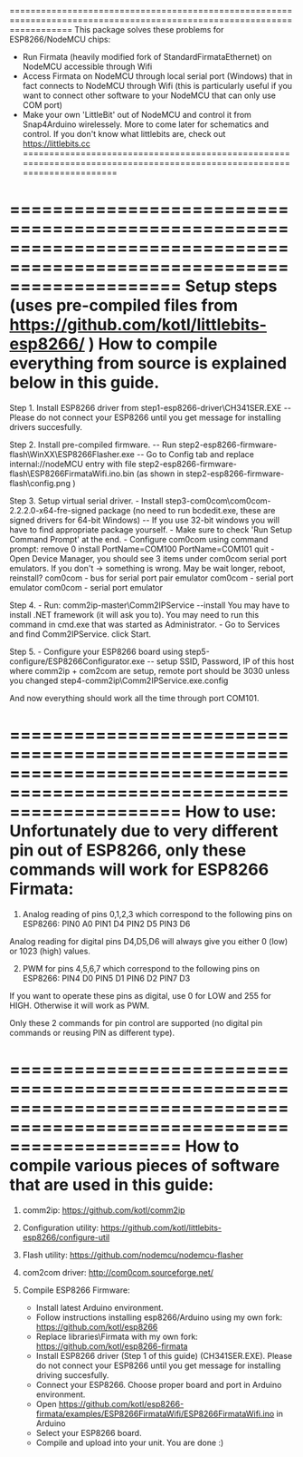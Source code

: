 ========================================================================================================================
This package solves these problems for ESP8266/NodeMCU chips:
  - Run Firmata (heavily modified fork of StandardFirmataEthernet) on NodeMCU accessible through Wifi
  - Access Firmata on NodeMCU through local serial port (Windows) that in fact connects to NodeMCU through Wifi
    (this is particularly useful if you want to connect other software to your NodeMCU that can only use COM port)
  - Make your own 'LittleBit' out of NodeMCU and control it from Snap4Arduino wirelessely. 
    More to come later for schematics and control. If you don't know what littlebits are, check out https://littlebits.cc
========================================================================================================================


========================================================================================================================
Setup steps (uses pre-compiled files from https://github.com/kotl/littlebits-esp8266/ )
How to compile everything from source is explained below in this guide.
========================================================================================================================

Step 1. Install ESP8266 driver from step1-esp8266-driver\CH341SER.EXE
  -- Please do not connect your ESP8266 until you get message for installing drivers succesfully.

Step 2. Install pre-compiled firmware. 
  -- Run step2-esp8266-firmware-flash\WinXX\ESP8266Flasher.exe 
  -- Go to Config tab and replace internal://nodeMCU entry with file
     step2-esp8266-firmware-flash\ESP8266FirmataWifi.ino.bin
     (as shown in step2-esp8266-firmware-flash\config.png )

Step 3. Setup virtual serial driver.
    - Install step3-com0com\com0com-2.2.2.0-x64-fre-signed package 
      (no need to run bcdedit.exe, these are signed drivers for 64-bit Windows)
       -- If you use 32-bit windows you will have to find appropriate package yourself.
    - Make sure to check 'Run Setup Command Prompt' at the end.
    - Configure com0com using command prompt:
	remove 0
        install PortName=COM100 PortName=COM101
        quit
    - Open Device Manager, you should see 3 items under com0com serial port emulators.
      If you don't -> something is wrong. May be wait longer, reboot, reinstall?
	  com0com - bus for serial port pair emulator
	  com0com - serial port emulator
	  com0com - serial port emulator

Step 4.
    - Run: comm2ip-master\Comm2IPService --install
       You may have to install .NET framework (it will ask you to).
       You may need to run this command in cmd.exe that was started as Administrator.
    - Go to Services and find Comm2IPService. click Start.

Step 5.
    - Configure your ESP8266 board using step5-configure/ESP8266Configurator.exe
      -- setup SSID, Password, IP of this host where comm2ip + com2com are setup, remote port should be 3030 unless
         you changed step4-comm2ip\Comm2IPService.exe.config

And now everything should work all the time through port COM101. 

========================================================================================================================
How to use: Unfortunately due to very different pin out of ESP8266, only these commands will work for ESP8266 Firmata:
========================================================================================================================

1. Analog reading of pins 0,1,2,3 which correspond to the following pins on ESP8266:
 PIN0 A0 
 PIN1 D4
 PIN2 D5
 PIN3 D6

Analog reading for digital pins D4,D5,D6 will always give you either 0 (low) or 1023 (high) values.

2. PWM for pins 4,5,6,7 which correspond to the following pins on ESP8266:
 PIN4 D0
 PIN5 D1
 PIN6 D2
 PIN7 D3

If you want to operate these pins as digital, use 0 for LOW and 255 for HIGH. Otherwise it will work as PWM.

Only these 2 commands for pin control are supported (no digital pin commands or reusing PIN as different type).




========================================================================================================================
How to compile various pieces of software that are used in this guide:
========================================================================================================================

1. comm2ip: https://github.com/kotl/comm2ip
2. Configuration utility: https://github.com/kotl/littlebits-esp8266/configure-util
3. Flash utility: https://github.com/nodemcu/nodemcu-flasher
4. com2com driver: http://com0com.sourceforge.net/
5. Compile ESP8266 Firmware:

   - Install latest Arduino environment.
   - Follow instructions installing esp8266/Arduino using my own fork: https://github.com/kotl/esp8266
   - Replace libraries\Firmata with my own fork: https://github.com/kotl/esp8266-firmata
   - Install ESP8266 driver (Step 1 of this guide) (CH341SER.EXE).
     Please do not connect your ESP8266 until you get message for installing driving succesfully.
   - Connect your ESP8266. Choose proper board and port in Arduino environment.
   - Open https://github.com/kotl/esp8266-firmata/examples/ESP8266FirmataWifi/ESP8266FirmataWifi.ino in Arduino
   - Select your ESP8266 board. 
   - Compile and upload into your unit. You are done :)


